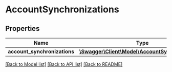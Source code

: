 # AccountSynchronizations

## Properties
Name | Type | Description | Notes
------------ | ------------- | ------------- | -------------
**account_synchronizations** | [**\Swagger\Client\Model\AccountSynchronization[]**](AccountSynchronization.md) |  | [optional] 

[[Back to Model list]](../README.md#documentation-for-models) [[Back to API list]](../README.md#documentation-for-api-endpoints) [[Back to README]](../README.md)


